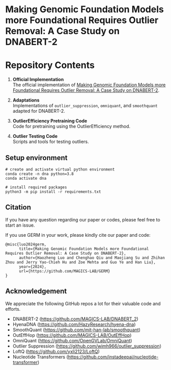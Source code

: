 # Making Genomic Foundation Models more Foundational Requires Outlier Removal: A Case Study on DNABERT-2

# Repository Contents

1. **Official Implementation**  
   The official implementation of [Making Genomic Foundation Models more Foundational Requires Outlier Removal: A Case Study on DNABERT-2](to_be_decided).

2. **Adaptations**  
   Implementations of `outlier_suppression`, `omniquant`, and `smoothquant` adapted for DNABERT-2.

3. **OutlierEfficiency Pretraining Code**  
   Code for pretraining using the OutlierEfficiency method.

4. **Outlier Testing Code**  
   Scripts and tools for testing outliers.


## Setup environment

    # create and activate virtual python environment
    conda create -n dna python=3.8
    conda activate dna
    
    # install required packages
    python3 -m pip install -r requirements.txt

## Citation

If you have any question regarding our paper or codes, please feel free to start an issue.

If you use GERM in your work, please kindly cite our paper and code:
```
@misc{luo2024germ,
      title={Making Genomic Foundation Models more Foundational Requires Outlier Removal: A Case Study on DNABERT-2}, 
      author={Haozheng Luo and Chenghao Qiu and Maojiang Su and Zhihan Zhou and Jerry Yao-Chieh Hu and Zoe Mehta and Guo Ye and Han Liu},
      year={2024},
      url={https://github.com/MAGICS-LAB/GERM}
}
```


## Acknowledgement
We appreciate the following GitHub repos a lot for their valuable code and efforts.
- DNABERT-2 (https://github.com/MAGICS-LAB/DNABERT_2)
- HyenaDNA (https://github.com/HazyResearch/hyena-dna)
- SmoothQuant (https://github.com/mit-han-lab/smoothquant)
- OutEffHop (https://github.com/MAGICS-LAB/OutEffHop)
- OmniQuant (https://github.com/OpenGVLab/OmniQuant)
- Outlier Suppression (https://github.com/wimh966/outlier_suppression)
- LoftQ (https://github.com/yxli2123/LoftQ)
- Nucleotide Transformers (https://github.com/instadeepai/nucleotide-transformer)





